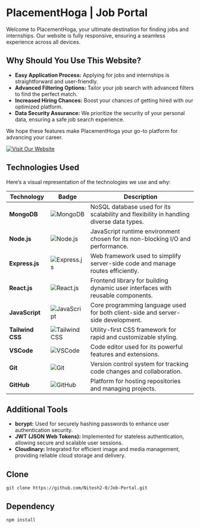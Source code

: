 # PlacementHoga | Job Portal

Welcome to PlacementHoga, your ultimate destination for finding jobs and internships. Our website is fully responsive, ensuring a seamless experience across all devices.

## Why Should You Use This Website?

- **Easy Application Process:** Applying for jobs and internships is straightforward and user-friendly.
- **Advanced Filtering Options:** Tailor your job search with advanced filters to find the perfect match.
- **Increased Hiring Chances:** Boost your chances of getting hired with our optimized platform.
- **Data Security Assurance:** We prioritize the security of your personal data, ensuring a safe job search experience.

We hope these features make PlacementHoga your go-to platform for advancing your career.

[![Visit Our Website](https://img.shields.io/badge/Visit%20Our%20Website-%2300C853?style=for-the-badge&logo=internet-explorer&logoColor=white)]()

## Technologies Used

Here’s a visual representation of the technologies we use and why:

| Technology        | Badge | Description |
|-------------------|-------|-------------|
| **MongoDB**       | ![MongoDB](https://img.shields.io/badge/MongoDB-47A248?style=flat-square&logo=mongodb&logoColor=white) | NoSQL database used for its scalability and flexibility in handling diverse data types. |
| **Node.js**       | ![Node.js](https://img.shields.io/badge/Node.js-339933?style=flat-square&logo=node-dot-js&logoColor=white) | JavaScript runtime environment chosen for its non-blocking I/O and performance. |
| **Express.js**    | ![Express.js](https://img.shields.io/badge/Express.js-000000?style=flat-square&logo=express&logoColor=white) | Web framework used to simplify server-side code and manage routes efficiently. |
| **React.js**      | ![React.js](https://img.shields.io/badge/React.js-61DAFB?style=flat-square&logo=react&logoColor=white) | Frontend library for building dynamic user interfaces with reusable components. |
| **JavaScript**    | ![JavaScript](https://img.shields.io/badge/JavaScript-F7DF1E?style=flat-square&logo=javascript&logoColor=black) | Core programming language used for both client-side and server-side development. |
| **Tailwind CSS**  | ![Tailwind CSS](https://img.shields.io/badge/Tailwind%20CSS-38B2AC?style=flat-square&logo=tailwind-css&logoColor=white) | Utility-first CSS framework for rapid and customizable styling. |
| **VSCode**        | ![VSCode](https://img.shields.io/badge/VS%20Code-007ACC?style=flat-square&logo=visual-studio-code&logoColor=white) | Code editor used for its powerful features and extensions. |
| **Git**           | ![Git](https://img.shields.io/badge/Git-F05032?style=flat-square&logo=git&logoColor=white) | Version control system for tracking code changes and collaboration. |
| **GitHub**        | ![GitHub](https://img.shields.io/badge/GitHub-181717?style=flat-square&logo=github&logoColor=white) | Platform for hosting repositories and managing projects. |

## Additional Tools

- **bcrypt:** Used for securely hashing passwords to enhance user authentication security.
- **JWT (JSON Web Tokens):** Implemented for stateless authentication, allowing secure and scalable user sessions.
- **Cloudinary:** Integrated for efficient image and media management, providing reliable cloud storage and delivery.

## Clone
```node.sj
git clone https://github.com/Nitesh2-0/Job-Portal.git
```
## Dependency
```node.sj
npm install
```


